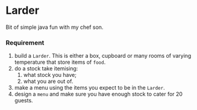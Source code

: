 # Larder
Bit of simple java fun with my chef son.

### Requirement
1. build a `Larder`. This is either a box, cupboard or many rooms of varying temperature that store items of `food`.
1. do a stock take itemising:
   1. what stock you have;
   1. what you are out of.
1. make a menu using the items you expect to be in the `Larder`. 
1. design a `menu` and make sure you have enough stock to cater for 20 guests.